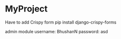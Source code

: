# MyProject

Have to add Crispy form
  pip install django-crispy-forms
  
admin module
username: BhushanN
password: asd
